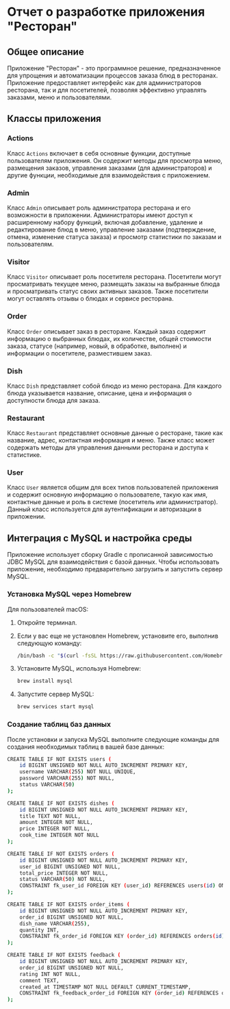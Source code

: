 # Отчет о разработке приложения "Ресторан"

## Общее описание

Приложение "Ресторан" - это программное решение, предназначенное для упрощения и автоматизации процессов заказа блюд в ресторанах. Приложение предоставляет интерфейс как для администраторов ресторана, так и для посетителей, позволяя эффективно управлять заказами, меню и пользователями.

## Классы приложения

### Actions

Класс `Actions` включает в себя основные функции, доступные пользователям приложения. Он содержит методы для просмотра меню, размещения заказов, управления заказами (для администраторов) и другие функции, необходимые для взаимодействия с приложением.

### Admin

Класс `Admin` описывает роль администратора ресторана и его возможности в приложении. Администраторы имеют доступ к расширенному набору функций, включая добавление, удаление и редактирование блюд в меню, управление заказами (подтверждение, отмена, изменение статуса заказа) и просмотр статистики по заказам и пользователям.

### Visitor

Класс `Visitor` описывает роль посетителя ресторана. Посетители могут просматривать текущее меню, размещать заказы на выбранные блюда и просматривать статус своих активных заказов. Также посетители могут оставлять отзывы о блюдах и сервисе ресторана.

### Order

Класс `Order` описывает заказ в ресторане. Каждый заказ содержит информацию о выбранных блюдах, их количестве, общей стоимости заказа, статусе (например, новый, в обработке, выполнен) и информации о посетителе, разместившем заказ.

### Dish

Класс `Dish` представляет собой блюдо из меню ресторана. Для каждого блюда указывается название, описание, цена и информация о доступности блюда для заказа.

### Restaurant

Класс `Restaurant` представляет основные данные о ресторане, такие как название, адрес, контактная информация и меню. Также класс может содержать методы для управления данными ресторана и доступа к статистике.

### User

Класс `User` является общим для всех типов пользователей приложения и содержит основную информацию о пользователе, такую как имя, контактные данные и роль в системе (посетитель или администратор). Данный класс используется для аутентификации и авторизации в приложении.

## Интеграция с MySQL и настройка среды

Приложение использует сборку Gradle с прописанной зависимостью JDBC MySQL для взаимодействия с базой данных. Чтобы использовать приложение, необходимо предварительно загрузить и запустить сервер MySQL.

### Установка MySQL через Homebrew

Для пользователей macOS:

1. Откройте терминал.
2. Если у вас еще не установлен Homebrew, установите его, выполнив следующую команду:

   ```bash
   /bin/bash -c "$(curl -fsSL https://raw.githubusercontent.com/Homebrew/install/HEAD/install.sh)"
3. Установите MySQL, используя Homebrew:

	```bash
	brew install mysql
4. Запустите сервер MySQL:

	```bash
	brew services start mysql

### Создание таблиц баз данных
После установки и запуска MySQL выполните следующие команды для создания необходимых таблиц в вашей базе данных:

```bash
CREATE TABLE IF NOT EXISTS users (
    id BIGINT UNSIGNED NOT NULL AUTO_INCREMENT PRIMARY KEY,
    username VARCHAR(255) NOT NULL UNIQUE,
    password VARCHAR(255) NOT NULL,
    status VARCHAR(50)
);

CREATE TABLE IF NOT EXISTS dishes (
    id BIGINT UNSIGNED NOT NULL AUTO_INCREMENT PRIMARY KEY,
    title TEXT NOT NULL,
    amount INTEGER NOT NULL,
    price INTEGER NOT NULL,
    cook_time INTEGER NOT NULL
);

CREATE TABLE IF NOT EXISTS orders (
    id BIGINT UNSIGNED NOT NULL AUTO_INCREMENT PRIMARY KEY,
    user_id BIGINT UNSIGNED NOT NULL,
    total_price INTEGER NOT NULL,
    status VARCHAR(50) NOT NULL,
    CONSTRAINT fk_user_id FOREIGN KEY (user_id) REFERENCES users(id) ON DELETE CASCADE
);

CREATE TABLE IF NOT EXISTS order_items (
    id BIGINT UNSIGNED NOT NULL AUTO_INCREMENT PRIMARY KEY,
    order_id BIGINT UNSIGNED NOT NULL,
    dish_name VARCHAR(255),
    quantity INT,
    CONSTRAINT fk_order_id FOREIGN KEY (order_id) REFERENCES orders(id) ON DELETE CASCADE
);

CREATE TABLE IF NOT EXISTS feedback (
    id BIGINT UNSIGNED NOT NULL AUTO_INCREMENT PRIMARY KEY,
    order_id BIGINT UNSIGNED NOT NULL,
    rating INT NOT NULL,
    comment TEXT,
    created_at TIMESTAMP NOT NULL DEFAULT CURRENT_TIMESTAMP,
    CONSTRAINT fk_feedback_order_id FOREIGN KEY (order_id) REFERENCES orders(id) ON DELETE CASCADE
);
```

